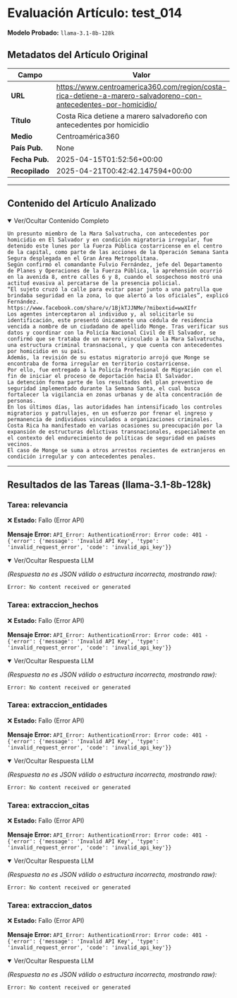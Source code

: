 # Evaluación Artículo: test_014
**Modelo Probado:** `llama-3.1-8b-128k`

## Metadatos del Artículo Original

| Campo          | Valor                                      |
|----------------|--------------------------------------------|
| **URL**        | https://www.centroamerica360.com/region/costa-rica-detiene-a-marero-salvadoreno-con-antecedentes-por-homicidio/           |
| **Título**     | Costa Rica detiene a marero salvadoreño con antecedentes por homicidio       |
| **Medio**      | Centroamérica360         |
| **País Pub.**  | None |
| **Fecha Pub.** | 2025-04-15T01:52:56+00:00 |
| **Recopilado** | 2025-04-21T00:42:42.147594+00:00 |

---

## Contenido del Artículo Analizado

<details open>
<summary>Ver/Ocultar Contenido Completo</summary>

```text
Un presunto miembro de la Mara Salvatrucha, con antecedentes por homicidio en El Salvador y en condición migratoria irregular, fue detenido este lunes por la Fuerza Pública costarricense en el centro de la capital, como parte de las acciones de la Operación Semana Santa Segura desplegada en el Gran Área Metropolitana.
Según confirmó el comandante Fulvio Fernández, jefe del Departamento de Planes y Operaciones de la Fuerza Pública, la aprehensión ocurrió en la avenida 8, entre calles 6 y 8, cuando el sospechoso mostró una actitud evasiva al percatarse de la presencia policial.
“El sujeto cruzó la calle para evitar pasar junto a una patrulla que brindaba seguridad en la zona, lo que alertó a los oficiales”, explicó Fernández.
https://www.facebook.com/share/v/1BjkTJJNMe/?mibextid=wwXIfr
Los agentes interceptaron al individuo y, al solicitarle su identificación, este presentó únicamente una cédula de residencia vencida a nombre de un ciudadano de apellido Monge. Tras verificar sus datos y coordinar con la Policía Nacional Civil de El Salvador, se confirmó que se trataba de un marero vinculado a la Mara Salvatrucha, una estructura criminal transnacional, y que cuenta con antecedentes por homicidio en su país.
Además, la revisión de su estatus migratorio arrojó que Monge se encontraba de forma irregular en territorio costarricense.
Por ello, fue entregado a la Policía Profesional de Migración con el fin de iniciar el proceso de deportación hacia El Salvador.
La detención forma parte de los resultados del plan preventivo de seguridad implementado durante la Semana Santa, el cual busca fortalecer la vigilancia en zonas urbanas y de alta concentración de personas.
En los últimos días, las autoridades han intensificado los controles migratorios y patrullajes, en un esfuerzo por frenar el ingreso y permanencia de individuos vinculados a organizaciones criminales.
Costa Rica ha manifestado en varias ocasiones su preocupación por la expansión de estructuras delictivas transnacionales, especialmente en el contexto del endurecimiento de políticas de seguridad en países vecinos.
El caso de Monge se suma a otros arrestos recientes de extranjeros en condición irregular y con antecedentes penales.
```
</details>

---

## Resultados de las Tareas (llama-3.1-8b-128k)

### Tarea: relevancia

❌ **Estado:** Fallo (Error API)

   **Mensaje Error:** `API_Error: AuthenticationError: Error code: 401 - {'error': {'message': 'Invalid API Key', 'type': 'invalid_request_error', 'code': 'invalid_api_key'}}`


<details open>
<summary>Ver/Ocultar Respuesta LLM</summary>

_(Respuesta no es JSON válido o estructura incorrecta, mostrando raw):_
```
Error: No content received or generated
```
</details>


### Tarea: extraccion_hechos

❌ **Estado:** Fallo (Error API)

   **Mensaje Error:** `API_Error: AuthenticationError: Error code: 401 - {'error': {'message': 'Invalid API Key', 'type': 'invalid_request_error', 'code': 'invalid_api_key'}}`


<details open>
<summary>Ver/Ocultar Respuesta LLM</summary>

_(Respuesta no es JSON válido o estructura incorrecta, mostrando raw):_
```
Error: No content received or generated
```
</details>


### Tarea: extraccion_entidades

❌ **Estado:** Fallo (Error API)

   **Mensaje Error:** `API_Error: AuthenticationError: Error code: 401 - {'error': {'message': 'Invalid API Key', 'type': 'invalid_request_error', 'code': 'invalid_api_key'}}`


<details open>
<summary>Ver/Ocultar Respuesta LLM</summary>

_(Respuesta no es JSON válido o estructura incorrecta, mostrando raw):_
```
Error: No content received or generated
```
</details>


### Tarea: extraccion_citas

❌ **Estado:** Fallo (Error API)

   **Mensaje Error:** `API_Error: AuthenticationError: Error code: 401 - {'error': {'message': 'Invalid API Key', 'type': 'invalid_request_error', 'code': 'invalid_api_key'}}`


<details open>
<summary>Ver/Ocultar Respuesta LLM</summary>

_(Respuesta no es JSON válido o estructura incorrecta, mostrando raw):_
```
Error: No content received or generated
```
</details>


### Tarea: extraccion_datos

❌ **Estado:** Fallo (Error API)

   **Mensaje Error:** `API_Error: AuthenticationError: Error code: 401 - {'error': {'message': 'Invalid API Key', 'type': 'invalid_request_error', 'code': 'invalid_api_key'}}`


<details open>
<summary>Ver/Ocultar Respuesta LLM</summary>

_(Respuesta no es JSON válido o estructura incorrecta, mostrando raw):_
```
Error: No content received or generated
```
</details>
